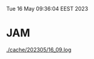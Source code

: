 Tue 16 May 09:36:04 EEST 2023
# JAM
<a href='./cache/202305/16_09.log'>./cache/202305/16_09.log</a>

